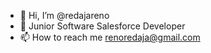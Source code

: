 - 👋 Hi, I’m @redajareno
- 👀 Junior Software Salesforce Developer
- 📫 How to reach me renoredaja@gmail.com

<!---
redajareno/redajareno is a ✨ special ✨ repository because its `README.md` (this file) appears on your GitHub profile.
You can click the Preview link to take a look at your changes.
--->
